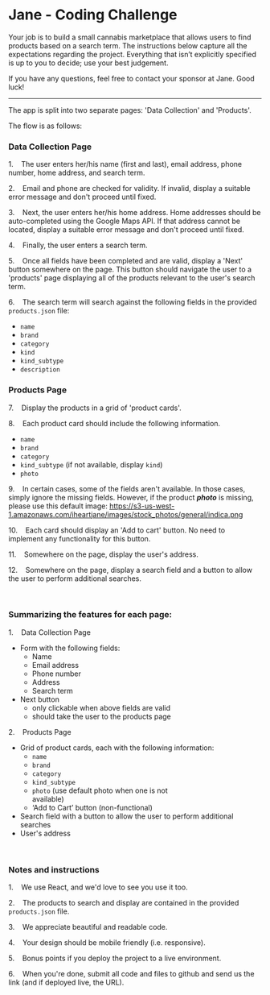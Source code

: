 # Jane - Coding Challenge


Your job is to build a small cannabis marketplace that allows users to find products based on a search term. The instructions below capture all the expectations regarding the project. Everything that isn’t explicitly specified is up to you to decide; use your best judgement.

If you have any questions, feel free to contact your sponsor at Jane. Good luck!
____________________________________________________________________________

The app is split into two separate pages: 'Data Collection' and 'Products'.

The flow is as follows:

### Data Collection Page

1.    The user enters her/his name (first and last), email address, phone number, home address, and search term.

2.    Email and phone are checked for validity. If invalid, display a suitable error message and don't proceed until fixed.

3.    Next, the user enters her/his home address. Home addresses should be auto-completed using the Google Maps API. If that address cannot be located, display a suitable error message and don't proceed until fixed.

4.    Finally, the user enters a search term.

5.    Once all fields have been completed and are valid, display a 'Next' button somewhere on the page. This button should navigate the user to a 'products' page displaying all of the products relevant to the user's search term.

6.    The search term will search against the following fields in the provided `products.json` file:
  - `name`
  - `brand`
  - `category`
  - `kind`
  - `kind_subtype`
  - `description`


### Products Page

7.    Display the products in a grid of 'product cards'.

8.    Each product card should include the following information.

  - `name`
  - `brand`
  - `category`
  - `kind_subtype` (if not available, display `kind`)
  - `photo`

9.    In certain cases, some of the fields aren't available. In those cases, simply ignore the missing fields. However, if the product **_photo_** is missing, please use this default image: https://s3-us-west-1.amazonaws.com/iheartjane/images/stock_photos/general/indica.png

10.    Each card should display an 'Add to cart' button. No need to implement any functionality for this button.

11.    Somewhere on the page, display the user's address.

12.    Somewhere on the page, display a search field and a button to allow the user to perform additional searches.

 
### Summarizing the features for each page:

1.    Data Collection Page
  - Form with the following fields:                                    
    - Name                                         
    - Email address                                       
    - Phone number                                       
    - Address                                         
    - Search term
  - Next button                                         
    - only clickable when above fields are valid                                           
    - should take the user to the products page

2.    Products Page
  - Grid of product cards, each with the following information:
    - `name`                                          
    - `brand`                                          
    - `category`                                       
    - `kind_subtype`                                    
    - `photo` (use default photo when one is not available)                                        
    - ‘Add to Cart’ button (non-functional)
  - Search field with a button to allow the user to perform additional searches
  - User's address

 
### Notes and instructions

1.    We use React, and we'd love to see you use it too.

2.    The products to search and display are contained in the provided `products.json` file.

3.    We appreciate beautiful and readable code.

4.    Your design should be mobile friendly (i.e. responsive).

5.    Bonus points if you deploy the project to a live environment.

6.    When you're done, submit all code and files to github and send us the link (and if deployed live, the URL).
